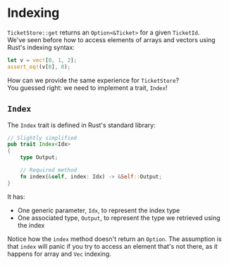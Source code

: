 # Indexing

`TicketStore::get` returns an `Option<&Ticket>` for a given `TicketId`.\
We've seen before how to access elements of arrays and vectors using Rust's
indexing syntax:

```rust
let v = vec![0, 1, 2];
assert_eq!(v[0], 0);
```

How can we provide the same experience for `TicketStore`?\
You guessed right: we need to implement a trait, `Index`!

## `Index`

The `Index` trait is defined in Rust's standard library:

```rust
// Slightly simplified
pub trait Index<Idx>
{
    type Output;

    // Required method
    fn index(&self, index: Idx) -> &Self::Output;
}
```

It has:

- One generic parameter, `Idx`, to represent the index type
- One associated type, `Output`, to represent the type we retrieved using the index

Notice how the `index` method doesn't return an `Option`. The assumption is that
`index` will panic if you try to access an element that's not there, as it happens
for array and `Vec` indexing.
